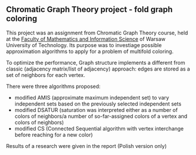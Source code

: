 ## Chromatic Graph Theory project - fold graph coloring

This project was an assignment from Chromatic Graph Theory course, held at the [Faculty of Mathematics and Information Science](https://ww4.mini.pw.edu.pl/) of Warsaw University of Technology. Its purpose was to investiage possible approximation algorithms to apply for a problem of multifold coloring.

To optimize the performance, Graph structure implements a different from classic (adjacency matrix/list of adjacency) approach: edges are stored as a set of neighbors for each vertex.

There were three algorithms proposed:
* modified AMIS (approximate maximum independent set) to vary independent sets based on the previously selected independent sets
* modified DSATUR (saturation was interpreted either as a number of colors of neighbors/a number of so-far-assigned colors of a vertex and colors of neighbors)
* modified CS (Connected Sequential algorithm with vertex interchange before reaching for a new color)

Results of a research were given in the report (Polish version only)
